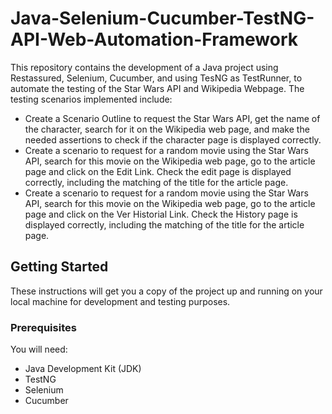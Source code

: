 # **Java-Selenium-Cucumber-TestNG-API-Web-Automation-Framework**

This repository contains the development of a Java project using Restassured, Selenium, Cucumber, and using TesNG as TestRunner, to automate the testing of the Star Wars API and Wikipedia Webpage. The testing scenarios implemented include:

- Create a Scenario Outline to request the Star Wars API, get the name of the character, search for it on the Wikipedia web page, and make the needed assertions to check if the character page is displayed correctly.
- Create a scenario to request for a random movie using the Star Wars API, search for this movie on the Wikipedia web page, go to the article page and click on the Edit Link. Check the edit page is displayed correctly, including the matching of the title for the article page.
- Create a scenario to request for a random movie using the Star Wars API, search for this movie on the Wikipedia web page, go to the article page and click on the Ver Historial Link. Check the History page is displayed correctly, including the matching of the title for the article page.

## Getting Started

These instructions will get you a copy of the project up and running on your local machine for development and testing purposes.

### Prerequisites

You will need:

- Java Development Kit (JDK)
- TestNG
- Selenium
- Cucumber
